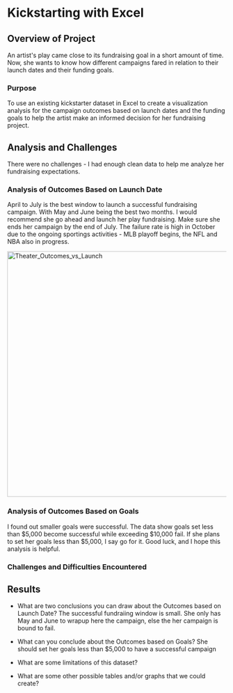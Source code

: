 # Kickstarting with Excel

## Overview of Project
An artist's play came close to its fundraising goal in a short amount of time. Now, she wants to know how different campaigns fared in relation to their launch dates and their funding goals. 
### Purpose
To use an existing kickstarter dataset in Excel to create a visualization analysis for the campaign outcomes based on launch dates and the funding goals to help the artist make an informed decision for her fundraising project. 


## Analysis and Challenges
There were no challenges - I had enough clean data to help me analyze her fundraising expectations.

### Analysis of Outcomes Based on Launch Date
April to July is the best window to launch a successful fundraising campaign. With May and June being the best two months. 
I would recommend she go ahead and launch her play fundraising. Make sure she ends her campaign by the end of July.
The failure rate is high in October due to the ongoing sportings activities - 
MLB playoff begins, the NFL and NBA also in progress.

<img width="564" alt="Theater_Outcomes_vs_Launch" src="https://user-images.githubusercontent.com/72223864/100175999-6e49b700-2e9d-11eb-84cd-ca49d9f9c58f.png">

### Analysis of Outcomes Based on Goals
I found out smaller goals were successful. The data show goals set less than $5,000 become successful while exceeding $10,000 fail. 
If she plans to set her goals less than $5,000, I say go for it. Good luck, and I hope this analysis is helpful.


### Challenges and Difficulties Encountered

## Results

- What are two conclusions you can draw about the Outcomes based on Launch Date?
The successful fundraiing window is small. She only has May and June to wrapup here the campaign, else the her campaign is bound to fail.

- What can you conclude about the Outcomes based on Goals?
She should set her goals less than $5,000 to have a successful campaign 

- What are some limitations of this dataset?

- What are some other possible tables and/or graphs that we could create?

